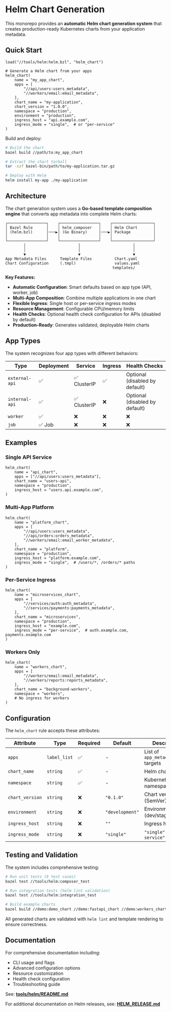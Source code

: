 # Helm Chart Generation

This monorepo provides an **automatic Helm chart generation system** that creates production-ready Kubernetes charts from your application metadata.

## Quick Start

```starlark
load("//tools/helm:helm.bzl", "helm_chart")

# Generate a Helm chart from your apps
helm_chart(
    name = "my_app_chart",
    apps = [
        "//api/users:users_metadata",
        "//workers/email:email_metadata",
    ],
    chart_name = "my-application",
    chart_version = "1.0.0",
    namespace = "production",
    environment = "production",
    ingress_host = "api.example.com",
    ingress_mode = "single",  # or "per-service"
)
```

Build and deploy:
```bash
# Build the chart
bazel build //path/to:my_app_chart

# Extract the chart tarball
tar -xzf bazel-bin/path/to/my-application.tar.gz

# Deploy with Helm
helm install my-app ./my-application
```

## Architecture

The chart generation system uses a **Go-based template composition engine** that converts app metadata into complete Helm charts:

```
┌─────────────────┐    ┌─────────────────┐    ┌──────────────────┐
│ Bazel Rule      │    │ helm_composer   │    │ Helm Chart       │
│ (helm.bzl)      │───▶│ (Go Binary)     │───▶│ Package          │
│                 │    │                 │    │                  │
└─────────────────┘    └─────────────────┘    └──────────────────┘
        │                       │                       │
        │                       │                       │
        ▼                       ▼                       ▼
App Metadata Files      Template Files          Chart.yaml
Chart Configuration     (.tmpl)                 values.yaml
                                               templates/
```

**Key Features:**
- **Automatic Configuration**: Smart defaults based on app type (API, worker, job)
- **Multi-App Composition**: Combine multiple applications in one chart
- **Flexible Ingress**: Single host or per-service ingress modes
- **Resource Management**: Configurable CPU/memory limits
- **Health Checks**: Optional health check configuration for APIs (disabled by default)
- **Production-Ready**: Generates validated, deployable Helm charts

## App Types

The system recognizes four app types with different behaviors:

| Type | Deployment | Service | Ingress | Health Checks |
|------|-----------|---------|---------|---------------|
| `external-api` | ✅ | ✅ ClusterIP | ✅ | Optional (disabled by default) |
| `internal-api` | ✅ | ✅ ClusterIP | ❌ | Optional (disabled by default) |
| `worker` | ✅ | ❌ | ❌ | ❌ |
| `job` | ✅ Job | ❌ | ❌ | ❌ |

## Examples

### Single API Service

```starlark
helm_chart(
    name = "api_chart",
    apps = ["//api/users:users_metadata"],
    chart_name = "users-api",
    namespace = "production",
    ingress_host = "users.api.example.com",
)
```

### Multi-App Platform

```starlark
helm_chart(
    name = "platform_chart",
    apps = [
        "//api/users:users_metadata",
        "//api/orders:orders_metadata",
        "//workers/email:email_worker_metadata",
    ],
    chart_name = "platform",
    namespace = "production",
    ingress_host = "platform.example.com",
    ingress_mode = "single",  # /users/*, /orders/* paths
)
```

### Per-Service Ingress

```starlark
helm_chart(
    name = "microservices_chart",
    apps = [
        "//services/auth:auth_metadata",
        "//services/payments:payments_metadata",
    ],
    chart_name = "microservices",
    namespace = "production",
    ingress_host = "example.com",
    ingress_mode = "per-service",  # auth.example.com, payments.example.com
)
```

### Workers Only

```starlark
helm_chart(
    name = "workers_chart",
    apps = [
        "//workers/email:email_metadata",
        "//workers/reports:reports_metadata",
    ],
    chart_name = "background-workers",
    namespace = "workers",
    # No ingress for workers
)
```

## Configuration

The `helm_chart` rule accepts these attributes:

| Attribute | Type | Required | Default | Description |
|-----------|------|----------|---------|-------------|
| `apps` | `label_list` | ✅ | - | List of `app_metadata` targets |
| `chart_name` | `string` | ✅ | - | Helm chart name |
| `namespace` | `string` | ✅ | - | Kubernetes namespace |
| `chart_version` | `string` | ❌ | `"0.1.0"` | Chart version (SemVer) |
| `environment` | `string` | ❌ | `"development"` | Environment (dev/staging/prod) |
| `ingress_host` | `string` | ❌ | `""` | Ingress hostname |
| `ingress_mode` | `string` | ❌ | `"single"` | `"single"` or `"per-service"` |

## Testing and Validation

The system includes comprehensive testing:

```bash
# Run unit tests (9 test cases)
bazel test //tools/helm:composer_test

# Run integration tests (helm lint validation)
bazel test //tools/helm:integration_test

# Build example charts
bazel build //demo:demo_chart //demo:fastapi_chart //demo:workers_chart
```

All generated charts are validated with `helm lint` and template rendering to ensure correctness.

## Documentation

For comprehensive documentation including:
- CLI usage and flags
- Advanced configuration options
- Resource customization
- Health check configuration
- Troubleshooting guide

See: **[tools/helm/README.md](../tools/helm/README.md)**

For additional documentation on Helm releases, see: **[HELM_RELEASE.md](HELM_RELEASE.md)**
